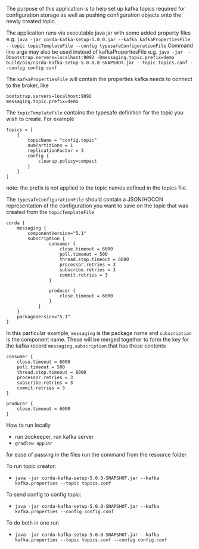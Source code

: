 The purpose of this application is to help set up kafka topics required for configuration storage as well as pushing
configuration objects onto the newly created topic.

The application runs via executable java jar with some added property files
e.g. `java -jar corda-kafka-setup-5.0.0.jar --kafka kafkaPropertiesFile --topic topicTemplateFile --config typesafeConfigurationFile`
Command line args may also be used instead of kafkaPropertiesFile
e.g. `java -jar  -Dbootstrap.servers=localhost:9092 -Dmessaging.topic.prefix=demo build/bin/corda-kafka-setup-5.0.0.0-SNAPSHOT.jar --topic topics.conf --config config.conf`

The `kafkaPropertiesFile` will contain the properties kafka needs to connect to the broker, like

```properties 
bootstrap.servers=localhost:9092
messaging.topic.prefix=demo
```

The `topicTemplateFile` contains the typesafe definition for the topic you wish to create. For example

```text
topics = [
    {
        topicName = "config.topic"
        numPartitions = 1
        replicationFactor = 3
        config {
            cleanup.policy=compact
        }
    }
]
```
note: the prefix is not applied to the topic names defined in the topics file. 

The `typesafeConfigurationFile` should contain a JSON/HOCON representation of the configuration you want to save on the
topic that was created from the `topicTemplateFile`

```text
corda {
    messaging {
        componentVersion="5.1"
        subscription {
                consumer {
                    close.timeout = 6000
                    poll.timeout = 500
                    thread.stop.timeout = 6000
                    processor.retries = 3
                    subscribe.retries = 3
                    commit.retries = 3
                }

                producer {
                    close.timeout = 6000
                }
            }
    }
    packageVersion="5.1"
}
```

In this particular example, `messaging` is the package name and `subscription` is the component name. These will be merged
together to form the key for the kafka record `messaging.subscription` that has these contents

```properties
consumer {
    close.timeout = 6000
    poll.timeout = 500
    thread.stop.timeout = 6000
    processor.retries = 3
    subscribe.retries = 3
    commit.retries = 3
}

producer {
    close.timeout = 6000
}
```

How to run locally

- run zookeeper, run kafka server
- `gradlew appJar`

for ease of passing in the files run the command from the resource folder


To run topic creator:
- `java -jar corda-kafka-setup-5.0.0-SNAPSHOT.jar --kafka kafka.properties --topic topics.conf`

To send config to config topic:
- `java -jar corda-kafka-setup-5.0.0-SNAPSHOT.jar --kafka kafka.properties --config config.conf`

To do both in one run
- `java -jar corda-kafka-setup-5.0.0-SNAPSHOT.jar --kafka kafka.properties --topic topics.conf --config config.conf`
